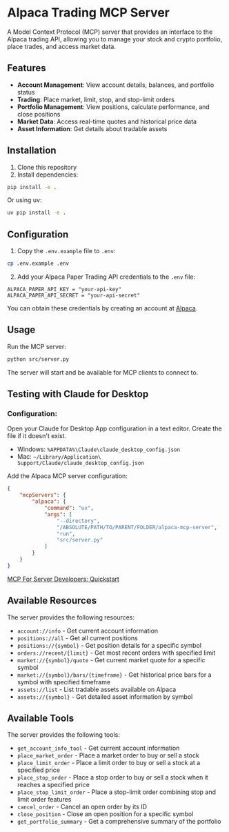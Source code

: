 # Alpaca Trading MCP Server

A Model Context Protocol (MCP) server that provides an interface to the Alpaca trading API, allowing you to manage your stock and crypto portfolio, place trades, and access market data.

## Features

- **Account Management**: View account details, balances, and portfolio status
- **Trading**: Place market, limit, stop, and stop-limit orders
- **Portfolio Management**: View positions, calculate performance, and close positions
- **Market Data**: Access real-time quotes and historical price data
- **Asset Information**: Get details about tradable assets

## Installation

1. Clone this repository
2. Install dependencies:

```bash
pip install -e .
```

Or using uv:

```bash
uv pip install -e .
```

## Configuration

1. Copy the `.env.example` file to `.env`:

```bash
cp .env.example .env
```

2. Add your Alpaca Paper Trading API credentials to the `.env` file:

```
ALPACA_PAPER_API_KEY = "your-api-key"
ALPACA_PAPER_API_SECRET = "your-api-secret"
```

You can obtain these credentials by creating an account at [Alpaca](https://app.alpaca.markets/signup).

## Usage

Run the MCP server:

```bash
python src/server.py
```

The server will start and be available for MCP clients to connect to.

## Testing with Claude for Desktop

### Configuration:

Open your Claude for Desktop App configuration in a text editor. Create the file if it doesn't exist.

- Windows: `%APPDATA%\Claude\claude_desktop_config.json`
- Mac: `~/Library/Application\ Support/Claude/claude_desktop_config.json`


Add the Alpaca MCP server configuration:

```json
{
    "mcpServers": {
        "alpaca": {
            "command": "uv",
            "args": [
                "--directory",
                "/ABSOLUTE/PATH/TO/PARENT/FOLDER/alpaca-mcp-server",
                "run",
                "src/server.py"
            ]
        }
    }
}
```
[MCP For Server Developers: Quickstart](https://modelcontextprotocol.io/quickstart/server)

## Available Resources

The server provides the following resources:

- `account://info` - Get current account information
- `positions://all` - Get all current positions
- `positions://{symbol}` - Get position details for a specific symbol
- `orders://recent/{limit}` - Get most recent orders with specified limit
- `market://{symbol}/quote` - Get current market quote for a specific symbol
- `market://{symbol}/bars/{timeframe}` - Get historical price bars for a symbol with specified timeframe
- `assets://list` - List tradable assets available on Alpaca
- `assets://{symbol}` - Get detailed asset information by symbol

## Available Tools

The server provides the following tools:

- `get_account_info_tool` - Get current account information
- `place_market_order` - Place a market order to buy or sell a stock
- `place_limit_order` - Place a limit order to buy or sell a stock at a specified price
- `place_stop_order` - Place a stop order to buy or sell a stock when it reaches a specified price
- `place_stop_limit_order` - Place a stop-limit order combining stop and limit order features
- `cancel_order` - Cancel an open order by its ID
- `close_position` - Close an open position for a specific symbol
- `get_portfolio_summary` - Get a comprehensive summary of the portfolio

